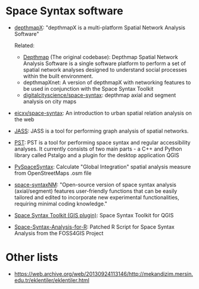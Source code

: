 # Space Syntax software
- [depthmapX](https://github.com/SpaceGroupUCL/depthmapX): "depthmapX is a multi-platform Spatial Network Analysis Software"
  
  Related:
  - [Depthmap](https://github.com/SpaceGroupUCL/Depthmap) (The original codebase): Depthmap Spatial Network Analysis Software is a single software platform to perform a set of spatial network analyses designed to understand social processes within the built environment.
  - depthmapXnet: A version of depthmapX with networking features to be used in conjunction with the Space Syntax Toolkit
  - [digitalcityscience/space-syntax](https://github.com/digitalcityscience/space-syntax): depthmap axial and segment analysis on city maps
- [eicxv/space-syntax](https://github.com/eicxv/space-syntax): An introduction to urban spatial relation analysis on the web


- [JASS](https://github.com/SMoG-Chalmers/JASS): JASS is a tool for performing graph analysis of spatial networks. 
- [PST](https://github.com/SMoG-Chalmers/PST): PST is a tool for performing space syntax and regular accessibility analyses. It currently consists of two main parts - a C++ and Python library called Pstalgo and a plugin for the desktop application QGIS
- [PySpaceSyntax](https://github.com/sideshownick/PySpaceSyntax): Calculate "Global Integration" spatial analysis measure from OpenStreetMaps .osm file
- [space-syntaxNM](https://github.com/nmohareb2000/space-syntaxNM): "Open-source version of space syntax analysis (axial/segment) features user-friendly functions that can be easily tailored and edited to incorporate new experimental functionalities, requiring minimal coding knowledge."
- [Space Syntax Toolkit (GIS plugin)](https://github.com/SpaceGroupUCL/qgisSpaceSyntaxToolkit): Space Syntax Toolkit for QGIS
- [Space-Syntax-Analysis-for-R](https://github.com/alvincyh/Space-Syntax-Analysis-for-R): Patched R Script for Space Syntax Analysis from the FOSS4GIS Project


# Other lists
- https://web.archive.org/web/20130924113146/http://mekandizim.mersin.edu.tr/eklentiler/eklentiler.html
